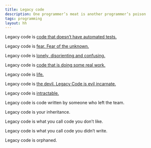 ```yaml
---
title: Legacy code
description: One programmer’s meat is another programmer’s poison
tags: programming
layout: hh
---
```


Legacy code is [code that doesn’t have automated tests.](http://www.c2.com/cgi/wiki?WorkingEffectivelyWithLegacyCode)

Legacy code is [fear. Fear of the unknown.](http://www.slideshare.net/adibolb/legacy-code-is-fear-swanseacon-08-09-2015)

Legacy code is [lonely, disorienting and confusing.](http://sixty-north.com/blog/predictive-models-of-development-teams-and-the-systems-they-build)

Legacy code is [code that is doing some real work.](http://zuill.us/WoodyZuill/2014/06/19/legacy-code-is-good-stuff/)

Legacy code is [life.](http://www.williamedmondson.com/legacy-code-life/)

Legacy code is [the devil. Legacy Code is evil incarnate.](http://us.battle.net/wow/en/forum/topic/15507850886)

Legacy code is [intractable.](http://www.researchgate.net/publication/2770646_Reverse_Engineering_of_Legacy_Code_is_Intractable)

Legacy code is code written by someone who left the team.

Legacy code is your inheritance.

Legacy code is what you call code you don’t like.

Legacy code is what you call code you didn’t write.

Legacy code is orphaned.
